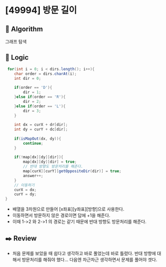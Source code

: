 # [49994] 방문 길이

## :pushpin: **Algorithm**

그래프 탐색

## :round_pushpin: **Logic**

```java
 for(int i = 0; i < dirs.length(); i++){
    char order = dirs.charAt(i);
    int dir = 0;
    
    if(order == 'D'){
        dir = 1;
    }else if(order == 'R'){
        dir = 2;
    }else if(order == 'L'){
        dir = 3;
    }
    
    int dx = curX + dr[dir];
    int dy = curY + dc[dir];
    
    if(isMapOut(dx, dy)){
        continue;
    }
    
    if(!map[dx][dy][dir]){
        map[dx][dy][dir] = true;
        // 반대 방향도 방문처리를 해준다.
        map[curX][curY][getOppositeDir(dir)] = true;
        answer++;
    }
    // 이동하기
    curX = dx;
    curY = dy;
}
```

- 배열을 3차원으로 만들어 [x좌표][y좌표][방향]으로 사용한다.
- 이동하면서 방문하지 않은 경로이면 답에 +1을 해준다.
- 이때 1->2 와 2->1 의 경로는 같기 때문에 반대 방향도 방문처리를 해준다.

## :black_nib: **Review**

- 처음 문제를 보았을 때 쉽다고 생각하고 바로 풀었는데 바로 틀렸다. 반대 방향에 대해서 방문처리를 해줘야 했다... 다음엔 차근차근 생각하면서 문제를 풀어야 겟다.